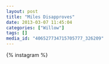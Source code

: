 ```yaml
---
layout: post
title: "Miles Disapproves"
date: 2013-03-07 11:45:04
categories: ["Willow"]
tags: []
media_id: "406527734715705777_326209"
---
```


{% instagram %}
